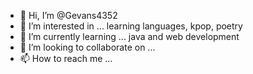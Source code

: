 - 👋 Hi, I’m @Gevans4352
- 👀 I’m interested in ... learning languages, kpop, poetry 
- 🌱 I’m currently learning ... java and web development 
- 💞️ I’m looking to collaborate on ...
- 📫 How to reach me ...

<!---
Gevans4352/Gevans4352 is a ✨ special ✨ repository because its `README.md` (this file) appears on your GitHub profile.
You can click the Preview link to take a look at your changes.
--->
